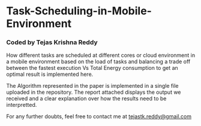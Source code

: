# Task-Scheduling-in-Mobile-Environment

### Coded by Tejas Krishna Reddy 
 
How different tasks are scheduled at different cores or cloud environment in a mobile environment based on the load of tasks and balancing a trade off between the fastest execution Vs Total Energy consumption to get an optimal result is implemented here.

The Algorithm represented in the paper is implemented in a single file uploaded in the repository. 
The report attached displays the output we received and a clear explanation over how the results need to be interpretted. 

For any further doubts, feel free to contact me at tejastk.reddy@gmail.com
